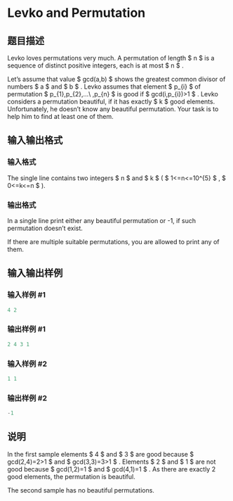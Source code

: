 # Levko and Permutation

## 题目描述

Levko loves permutations very much. A permutation of length $ n $ is a sequence of distinct positive integers, each is at most $ n $ .

Let’s assume that value $ gcd(a,b) $ shows the greatest common divisor of numbers $ a $ and $ b $ . Levko assumes that element $ p_{i} $ of permutation $ p_{1},p_{2},...\ ,p_{n} $ is good if $ gcd(i,p_{i})&gt;1 $ . Levko considers a permutation beautiful, if it has exactly $ k $ good elements. Unfortunately, he doesn’t know any beautiful permutation. Your task is to help him to find at least one of them.

## 输入输出格式

### 输入格式

The single line contains two integers $ n $ and $ k $ ( $ 1<=n<=10^{5} $ , $ 0<=k<=n $ ).

### 输出格式

In a single line print either any beautiful permutation or -1, if such permutation doesn’t exist.

If there are multiple suitable permutations, you are allowed to print any of them.

## 输入输出样例

### 输入样例 #1

```cpp
4 2

```
### 输出样例 #1

```cpp
2 4 3 1
```


### 输入样例 #2

```cpp
1 1

```
### 输出样例 #2

```cpp
-1

```
## 说明

In the first sample elements $ 4 $ and $ 3 $ are good because $ gcd(2,4)=2&gt;1 $ and $ gcd(3,3)=3&gt;1 $ . Elements $ 2 $ and $ 1 $ are not good because $ gcd(1,2)=1 $ and $ gcd(4,1)=1 $ . As there are exactly 2 good elements, the permutation is beautiful.

The second sample has no beautiful permutations.

